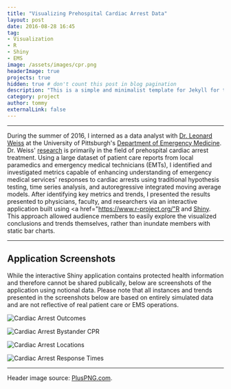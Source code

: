 ```yaml
---
title: "Visualizing Prehospital Cardiac Arrest Data"
layout: post
date: 2016-08-28 16:45
tag:
- Visualization
- R
- Shiny
- EMS
image: /assets/images/cpr.png
headerImage: true
projects: true
hidden: true # don't count this post in blog pagination
description: "This is a simple and minimalist template for Jekyll for those who likes to eat noodles."
category: project
author: tommy
externalLink: false
---
```


---

During the summer of 2016, I interned as a data analyst with <a href="https://www.emergencymedicine.pitt.edu/people/leonard-weiss">Dr. Leonard Weiss</a> at the University of Pittsburgh's <a href="https://www.shrs.pitt.edu/em">Department of Emergency Medicine</a>. Dr. Weiss'  <a href="https://www.ahajournals.org/action/doSearch?ContribAuthorStored=Weiss%2C+Leonard+S">research</a> is primarily in the field of prehospital cardiac arrest treatment. Using a large dataset of patient care reports from local paramedics and emergency medical technicians (EMTs), I identified and investigated metrics capable of enhancing understanding of emergency medical services' responses to cardiac arrests using traditional hypothesis testing, time series analysis, and autoregressive integrated moving average models. After identifying key metrics and trends, I presented the results presented to physicians, faculty, and researchers via an interactive application built using <a href="https://www.r-project.org/"R</a> and <a href="https://shiny.rstudio.com/">Shiny</a>. This approach allowed audience members to easily explore the visualized conclusions and trends themselves, rather than inundate members with static bar charts.

---

## Application Screenshots

While the interactive Shiny application contains protected health information and therefore cannot be shared publically, below are screenshots of the application using notional data. Please note that all instances and trends presented in the screenshots below are based on entirely simulated data and are not reflective of real patient care or EMS operations.

![Cardiac Arrest Outcomes]({{site.base_url}}/assets/images/ca_outcomes.png)

![Cardiac Arrest Bystander CPR]({{site.base_url}}/assets/images/ca_bystander_cpr.png)

![Cardiac Arrest Locations]({{site.base_url}}/assets/images/ca_location.png)

![Cardiac Arrest Response Times]({{site.base_url}}/assets/images/ca_response_times.png)

---

Header image source: <a href="http://pluspng.com/cpr-png-pictures-7816.html">PlusPNG.com</a>.
